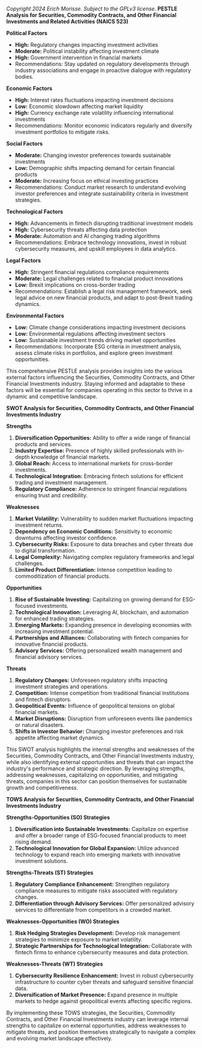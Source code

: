 *Copyright 2024 Erich Morisse.  Subject to the GPLv3 license.*
**PESTLE Analysis for Securities, Commodity Contracts, and Other Financial Investments and Related Activities (NAICS 523)**

**Political Factors**
- **High:** Regulatory changes impacting investment activities
- **Moderate:** Political instability affecting investment climate
- **High:** Government intervention in financial markets
- Recommendations: Stay updated on regulatory developments through industry associations and engage in proactive dialogue with regulatory bodies.

**Economic Factors**
- **High:** Interest rates fluctuations impacting investment decisions
- **Low:** Economic slowdown affecting market liquidity
- **High:** Currency exchange rate volatility influencing international investments
- Recommendations: Monitor economic indicators regularly and diversify investment portfolios to mitigate risks.

**Social Factors**
- **Moderate:** Changing investor preferences towards sustainable investments
- **Low:** Demographic shifts impacting demand for certain financial products
- **Moderate:** Increasing focus on ethical investing practices
- Recommendations: Conduct market research to understand evolving investor preferences and integrate sustainability criteria in investment strategies.

**Technological Factors**
- **High:** Advancements in fintech disrupting traditional investment models
- **High:** Cybersecurity threats affecting data protection
- **Moderate:** Automation and AI changing trading algorithms
- Recommendations: Embrace technology innovations, invest in robust cybersecurity measures, and upskill employees in data analytics.

**Legal Factors**
- **High:** Stringent financial regulations compliance requirements
- **Moderate:** Legal challenges related to financial product innovations
- **Low:** Brexit implications on cross-border trading
- Recommendations: Establish a legal risk management framework, seek legal advice on new financial products, and adapt to post-Brexit trading dynamics.

**Environmental Factors**
- **Low:** Climate change considerations impacting investment decisions
- **Low:** Environmental regulations affecting investment sectors
- **Low:** Sustainable investment trends driving market opportunities
- Recommendations: Incorporate ESG criteria in investment analysis, assess climate risks in portfolios, and explore green investment opportunities.

This comprehensive PESTLE analysis provides insights into the various external factors influencing the Securities, Commodity Contracts, and Other Financial Investments industry. Staying informed and adaptable to these factors will be essential for companies operating in this sector to thrive in a dynamic and competitive landscape.

**SWOT Analysis for Securities, Commodity Contracts, and Other Financial Investments Industry**

**Strengths**
1. **Diversification Opportunities:** Ability to offer a wide range of financial products and services.
2. **Industry Expertise:** Presence of highly skilled professionals with in-depth knowledge of financial markets.
3. **Global Reach:** Access to international markets for cross-border investments.
4. **Technological Integration:** Embracing fintech solutions for efficient trading and investment management.
5. **Regulatory Compliance:** Adherence to stringent financial regulations ensuring trust and credibility.

**Weaknesses**
1. **Market Volatility:** Vulnerability to sudden market fluctuations impacting investment returns.
2. **Dependency on Economic Conditions:** Sensitivity to economic downturns affecting investor confidence.
3. **Cybersecurity Risks:** Exposure to data breaches and cyber threats due to digital transformation.
4. **Legal Complexity:** Navigating complex regulatory frameworks and legal challenges.
5. **Limited Product Differentiation:** Intense competition leading to commoditization of financial products.

**Opportunities**
1. **Rise of Sustainable Investing:** Capitalizing on growing demand for ESG-focused investments.
2. **Technological Innovation:** Leveraging AI, blockchain, and automation for enhanced trading strategies.
3. **Emerging Markets:** Expanding presence in developing economies with increasing investment potential.
4. **Partnerships and Alliances:** Collaborating with fintech companies for innovative financial products.
5. **Advisory Services:** Offering personalized wealth management and financial advisory services.

**Threats**
1. **Regulatory Changes:** Unforeseen regulatory shifts impacting investment strategies and operations.
2. **Competition:** Intense competition from traditional financial institutions and fintech disruptors.
3. **Geopolitical Events:** Influence of geopolitical tensions on global financial markets.
4. **Market Disruptions:** Disruption from unforeseen events like pandemics or natural disasters.
5. **Shifts in Investor Behavior:** Changing investor preferences and risk appetite affecting market dynamics.

This SWOT analysis highlights the internal strengths and weaknesses of the Securities, Commodity Contracts, and Other Financial Investments industry, while also identifying external opportunities and threats that can impact the industry's performance and strategic direction. By leveraging strengths, addressing weaknesses, capitalizing on opportunities, and mitigating threats, companies in this sector can position themselves for sustainable growth and competitiveness.

**TOWS Analysis for Securities, Commodity Contracts, and Other Financial Investments Industry**

**Strengths-Opportunities (SO) Strategies**
1. **Diversification into Sustainable Investments:** Capitalize on expertise and offer a broader range of ESG-focused financial products to meet rising demand.
2. **Technological Innovation for Global Expansion:** Utilize advanced technology to expand reach into emerging markets with innovative investment solutions.

**Strengths-Threats (ST) Strategies**
1. **Regulatory Compliance Enhancement:** Strengthen regulatory compliance measures to mitigate risks associated with regulatory changes.
2. **Differentiation through Advisory Services:** Offer personalized advisory services to differentiate from competitors in a crowded market.

**Weaknesses-Opportunities (WO) Strategies**
1. **Risk Hedging Strategies Development:** Develop risk management strategies to minimize exposure to market volatility.
2. **Strategic Partnerships for Technological Integration:** Collaborate with fintech firms to enhance cybersecurity measures and data protection.

**Weaknesses-Threats (WT) Strategies**
1. **Cybersecurity Resilience Enhancement:** Invest in robust cybersecurity infrastructure to counter cyber threats and safeguard sensitive financial data.
2. **Diversification of Market Presence:** Expand presence in multiple markets to hedge against geopolitical events affecting specific regions.

By implementing these TOWS strategies, the Securities, Commodity Contracts, and Other Financial Investments industry can leverage internal strengths to capitalize on external opportunities, address weaknesses to mitigate threats, and position themselves strategically to navigate a complex and evolving market landscape effectively.

